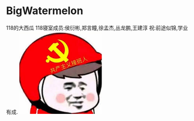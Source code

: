 # BigWatermelon
118的大西瓜
118寝室成员:侯衍彬,郑言瞳,徐孟杰,丛龙鹏,王建淳
祝:前途似锦,学业有成.
![image](https://github.com/Hou-yanbin/BigWatermelon/blob/master/gczyjbr.jpg)
